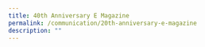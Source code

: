 ```yaml
---
title: 40th Anniversary E Magazine
permalink: /communication/20th-anniversary-e-magazine
description: ""
---
```

